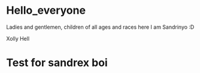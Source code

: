 # Hello_everyone

Ladies and gentlemen, children of all ages and races here I am Sandrinyo :D

Xolly Hell

# Test for sandrex boi

